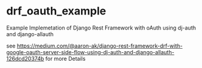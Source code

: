 # drf_oauth_example
Example Implemetation of Django Rest Framework with oAuth using dj-auth and django-allauth

see https://medium.com/@aaron-ak/django-rest-framework-drf-with-google-oauth-server-side-flow-using-dj-auth-and-django-allauth-126dcd20374b for more Details
